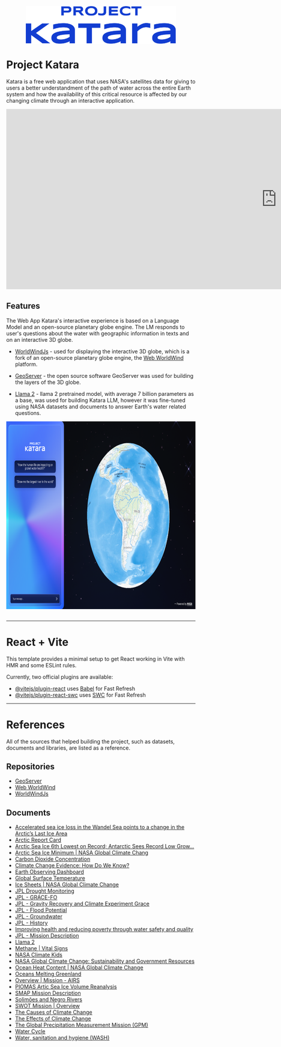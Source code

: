 <div style="display:flex;justify-content:center;">
    <img src="./katara.png" height="100" />
</div>

# Project Katara
Katara is a free web application that uses NASA's satellites data for giving to users a better understandment of the path of water across the entire Earth system and how the availability of this critical resource is affected by our changing climate through an interactive application. 

<iframe width="1440" height="480" src="https://www.youtube.com/embed/rtFM8AYH_T0" title="Project Katara - Full Demonstration" frameborder="0" allow="accelerometer; autoplay; clipboard-write; encrypted-media; gyroscope; picture-in-picture; web-share" allowfullscreen></iframe>

## Features

The Web App Katara's interactive experience is based on a Language Model and an open-source planetary globe engine. The LM responds to user's questions about the water with geographic information in texts and on an interactive 3D globe. 

- [WorldWindJs](https://github.com/WorldWindEarth/worldwindjs) - used for displaying the interactive 3D globe, which is a fork of an open-source planetary globe engine, the [Web WorldWind](https://worldwind.arc.nasa.gov/web/) platform.

- [GeoServer](https://github.com/project-katara/geoserver) - the open source software GeoServer was used for building the layers of the 3D globe.

- [Llama 2](https://huggingface.co/docs/transformers/main/model_doc/llama2) - llama 2 pretrained model, with average 7 billion parameters as a base, was used for building Katara LLM, however it was fine-tuned using NASA datasets and documents to answer Earth's water related questions.
  
<div style="display:flex;justify-content:center;">
    <img src="./app_img.png" height="500"/>
</div>
</br>

***

# React + Vite
This template provides a minimal setup to get React working in Vite with HMR and some ESLint rules.

Currently, two official plugins are available:

- [@vitejs/plugin-react](https://github.com/vitejs/vite-plugin-react/blob/main/packages/plugin-react/README.md) uses [Babel](https://babeljs.io/) for Fast Refresh
- [@vitejs/plugin-react-swc](https://github.com/vitejs/vite-plugin-react-swc) uses [SWC](https://swc.rs/) for Fast Refresh

***

# References
All of the sources that helped building the project, such as datasets, documents and libraries, are listed as a reference.

## Repositories

- [GeoServer](https://github.com/project-katara/geoserver)
- [Web WorldWind](https://worldwind.arc.nasa.gov/web/)
- [WorldWindJs](https://github.com/WorldWindEarth/worldwindjs)
  
## Documents

- [Accelerated sea ice loss in the Wandel Sea points to a change in the Arctic’s Last Ice Area](https://www.nature.com/articles/s43247-021-00197-5)
- [Arctic Report Card](https://arctic.noaa.gov/Report-card/)
- [Arctic Sea Ice 6th Lowest on Record; Antarctic Sees Record Low Grow...](https://climate.nasa.gov/news/3284/arctic-sea-ice-6th-lowest-on-record-antarctic-sees-record-low-growth/)
- [Arctic Sea Ice Minimum | NASA Global Climate Chang](https://climate.nasa.gov/vital-signs/arctic-sea-ice/)
- [Carbon Dioxide Concentration](https://climate.nasa.gov/vital-signs/carbon-dioxide/)
- [Climate Change Evidence: How Do We Know?](https://climate.nasa.gov/evidence/)
- [Earth Observing Dashboard](https://eodashboard.org/explore)
- [Global Surface Temperature](https://climate.nasa.gov/vital-signs/global-temperature/)
- [Ice Sheets | NASA Global Climate Change](https://climate.nasa.gov/vital-signs/ice-sheets/)
- [JPL Drought Monitoring](https://grace.jpl.nasa.gov/applications/drought-monitoring/)
- [JPL - GRACE-FO](https://grace.jpl.nasa.gov/mission/grace-fo/)
- [JPL - Gravity Recovery and Climate Experiment Grace](https://www.jpl.nasa.gov/missions/gravity-recovery-and-climate-experiment-grace)
- [JPL - Flood Potential](https://grace.jpl.nasa.gov/applications/flood-potential/)
- [JPL - Groundwater](https://grace.jpl.nasa.gov/applications/groundwater/)
- [JPL - History](https://www.jpl.nasa.gov/who-we-are/history)
- [Improving health and reducing poverty through water safety and quality](https://www.who.int/activities/improving-water-safety)
- [JPL - Mission Description](https://smap.jpl.nasa.gov/mission/description/)
- [Llama 2](https://huggingface.co/docs/transformers/main/model_doc/llama2)
- [Methane | Vital Signs](https://climate.nasa.gov/vital-signs/methane/)
- [NASA Climate Kids](https://climatekids.nasa.gov/carbon/)
- [NASA Global Climate Change: Sustainability and Government Resources](https://climate.nasa.gov/solutions/resources/)
- [Ocean Heat Content | NASA Global Climate Change](https://climate.nasa.gov/vital-signs/ocean-warming/)
- [Oceans Melting Greenland](https://omg.jpl.nasa.gov/)
- [Overview | Mission - AIRS](https://airs.jpl.nasa.gov/mission/overview/)
- [PIOMAS Artic Sea Ice Volume Reanalysis](http://psc.apl.uw.edu/research/projects/arctic-sea-ice-volume-anomaly/)
- [SMAP Mission Description](https://smap.jpl.nasa.gov/mission/why-it-matters/)
- [Solimões and Negro Rivers](https://www.nasa.gov/image-article/solim%C3%B5es-negro-rivers/)
- [SWOT Mission | Overview](https://swot.jpl.nasa.gov/mission/overview/)
- [The Causes of Climate Change](https://climate.nasa.gov/causes/)
- [The Effects of Climate Change](https://climate.nasa.gov/effects/)
- [The Global Precipitation Measurement Mission (GPM)](https://gpm.nasa.gov/missions/GPM)
- [Water Cycle](https://www.nasa.gov/general/water-cycle/.)
- [Water, sanitation and hygiene (WASH)](https://www.who.int/health-topics/water-sanitation-and-hygiene-wash)